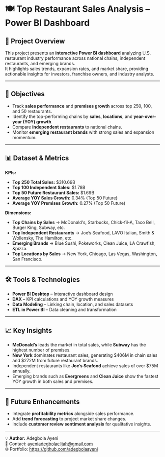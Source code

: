 # 🍽 Top Restaurant Sales Analysis – Power BI Dashboard

## 📌 Project Overview
This project presents an **interactive Power BI dashboard** analyzing U.S. restaurant industry performance across national chains, independent restaurants, and emerging brands.  
It highlights sales trends, expansion rates, and market share, providing actionable insights for investors, franchise owners, and industry analysts.

---

## 🎯 Objectives
- Track **sales performance** and **premises growth** across top 250, 100, and 50 restaurants.
- Identify the top-performing chains by **sales**, **locations**, and **year-over-year (YOY) growth**.
- Compare **independent restaurants** to national chains.
- Monitor **emerging restaurant brands** with strong sales and expansion momentum.

---

## 📊 Dataset & Metrics
**KPIs:**
- **Top 250 Total Sales:** $310.69B  
- **Top 100 Independent Sales:** $1.78B  
- **Top 50 Future Restaurant Sales:** $1.69B  
- **Average YOY Sales Growth:** 0.34% (Top 50 Future)  
- **Average YOY Premises Growth:** 0.27% (Top 50 Future)  

**Dimensions:**
- **Top Chains by Sales** → McDonald's, Starbucks, Chick-fil-A, Taco Bell, Burger King, Subway, etc.  
- **Top Independent Restaurants** → Joe’s Seafood, LAVO Italian, Smith & Wollensky, The Hamilton, etc.  
- **Emerging Brands** → Blue Sushi, Pokeworks, Clean Juice, LA Crawfish, &pizza.  
- **Top Locations by Sales** → New York, Chicago, Las Vegas, Washington, San Francisco.

---

## 🛠 Tools & Technologies
- **Power BI Desktop** – Interactive dashboard design
- **DAX** – KPI calculations and YOY growth measures
- **Data Modeling** – Linking chain, location, and sales datasets
- **ETL in Power BI** – Data cleaning and transformation

---

## 📈 Key Insights
- **McDonald’s** leads the market in total sales, while **Subway** has the highest number of premises.
- **New York** dominates restaurant sales, generating $406M in chain sales and $272M from future restaurant brands.
- Independent restaurants like **Joe’s Seafood** achieve sales of over $75M annually.
- Emerging brands such as **Evergreens** and **Clean Juice** show the fastest YOY growth in both sales and premises.

---

## 🚀 Future Enhancements
- Integrate **profitability metrics** alongside sales performance.
- Add **trend forecasting** to project market share changes.
- Include **customer review sentiment analysis** for qualitative insights.

---

💡 **Author:** Adegbola Ayeni  
📧 Contact: ayeniadegbolaelijah@gmail.com  
🌐 Portfolio: https://github.com/adegbolaayeni
